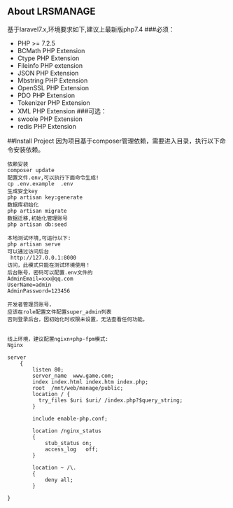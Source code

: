 
## About LRSMANAGE
 基于laravel7.x,环境要求如下,建议上最新版php7.4
 ###必须：
 - PHP >= 7.2.5
 - BCMath PHP Extension
 - Ctype PHP Extension
 - Fileinfo PHP extension
 - JSON PHP Extension
 - Mbstring PHP Extension
 - OpenSSL PHP Extension
 - PDO PHP Extension
 - Tokenizer PHP Extension
 - XML PHP Extension
  ###可选：
- swoole PHP Extension
- redis PHP Extension

##Install Project
因为项目基于composer管理依赖，需要进入目录，执行以下命令安装依赖。
```text
依赖安装
composer update 
配置文件.env,可以执行下面命令生成!
cp .env.example  .env
生成安全key
php artisan key:generate 
数据库初始化
php artisan migrate
数据迁移,初始化管理账号
php artisan db:seed

本地测试环境,可运行以下:
php artisan serve
可以通过访问后台
 http://127.0.0.1:8000
访问，此模式只能在测试环境使用！
后台账号，密码可以配置.env文件的
AdminEmail=xxx@qq.com
UserName=admin
AdminPassword=123456

开发者管理员账号，
应该在role配置文件配置super_admin列表
否则登录后台，因初始化时权限未设置，无法查看任何功能。


线上环境，建议配置ngixn+php-fpm模式:
Nginx

server
    {
        listen 80;
        server_name  www.game.com;
        index index.html index.htm index.php;
        root  /mnt/web/manage/public;
	    location / {
          try_files $uri $uri/ /index.php?$query_string;
        }

        include enable-php.conf;

        location /nginx_status
        {
            stub_status on;
            access_log   off;
        }

        location ~ /\.
        {
            deny all;
        }

}
```







